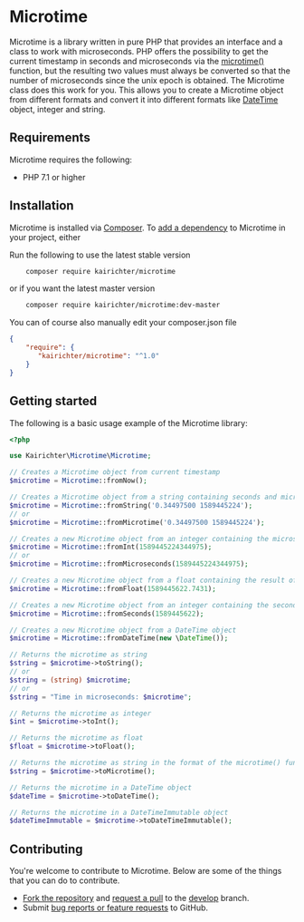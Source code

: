 # Microtime

Microtime is a library written in pure PHP that provides an interface and a class to work with microseconds. PHP offers the possibility to get the current timestamp in seconds and microseconds via the [microtime()](https://www.php.net/microtime) function, but the resulting two values must always be converted so that the number of microseconds since the unix epoch is obtained. The Microtime class does this work for you. This allows you to create a Microtime object from different formats and convert it into different formats like [DateTime](https://www.php.net/datetime) object, integer and string.


## Requirements

Microtime requires the following:

- PHP 7.1 or higher


## Installation

Microtime is installed via [Composer](https://getcomposer.org/).
To [add a dependency](https://getcomposer.org/doc/04-schema.md#package-links) to Microtime in your project, either

Run the following to use the latest stable version
```sh
    composer require kairichter/microtime
```
or if you want the latest master version
```sh
    composer require kairichter/microtime:dev-master
```

You can of course also manually edit your composer.json file
```json
{
    "require": {
       "kairichter/microtime": "^1.0"
    }
}
```


## Getting started

The following is a basic usage example of the Microtime library:

```php
<?php

use Kairichter\Microtime\Microtime;

// Creates a Microtime object from current timestamp
$microtime = Microtime::fromNow();

// Creates a Microtime object from a string containing seconds and microseconds
$microtime = Microtime::fromString('0.34497500 1589445224');
// or
$microtime = Microtime::fromMicrotime('0.34497500 1589445224');

// Creates a new Microtime object from an integer containing the microseconds since the unix epoch
$microtime = Microtime::fromInt(1589445224344975);
// or
$microtime = Microtime::fromMicroseconds(1589445224344975);

// Creates a new Microtime object from a float containing the result of the microtime(true) function
$microtime = Microtime::fromFloat(1589445622.7431);

// Creates a new Microtime object from an integer containing the seconds since the unix epoch
$microtime = Microtime::fromSeconds(1589445622);

// Creates a new Microtime object from a DateTime object
$microtime = Microtime::fromDateTime(new \DateTime());

// Returns the microtime as string
$string = $microtime->toString();
// or
$string = (string) $microtime;
// or
$string = "Time in microseconds: $microtime";

// Returns the microtime as integer
$int = $microtime->toInt();

// Returns the microtime as float
$float = $microtime->toFloat();

// Returns the microtime as string in the format of the microtime() function
$string = $microtime->toMicrotime();

// Returns the microtime in a DateTime object
$dateTime = $microtime->toDateTime();

// Returns the microtime in a DateTimeImmutable object
$dateTimeImmutable = $microtime->toDateTimeImmutable();
```

## Contributing

You're welcome to contribute to Microtime. Below are some of the things that you can do to contribute.

- [Fork the repository](https://github.com/kairichter/microtime/fork) and [request a pull](https://github.com/kairichter/microtime/pulls) to the [develop](https://github.com/kairichter/microtime/tree/develop) branch.
- Submit [bug reports or feature requests](https://github.com/kairichter/microtime/issues) to GitHub.